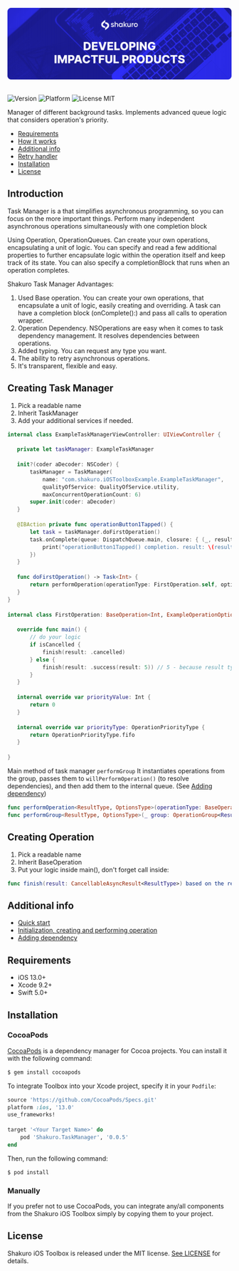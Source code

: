 ![Shakuro Task Manager](title_image.png)
<br><br>

![Version](https://img.shields.io/badge/version-1.0-blue.svg)
![Platform](https://img.shields.io/badge/platform-iOS-lightgrey.svg)
![License MIT](https://img.shields.io/badge/license-MIT-green.svg)

Manager of different background tasks.
Implements advanced queue logic that considers operation's priority.

- [Requirements](#requirements)
- [How it works](tmdoc/index.md)
- [Additional info](#additional-info)
- [Retry handler](tmdoc/retry.md)
- [Installation](#installation)
- [License](#license)

## Introduction

Task Manager is a that simplifies asynchronous programming, so you can focus on the more important things. Perform many independent asynchronous operations simultaneously with one completion block

Using Operation, OperationQueues.
Can create your own operations, encapsulating a unit of logic. You can specify and read a few additional properties to further encapsulate logic within the operation itself and keep track of its state. You can also specify a completionBlock that runs when an operation completes.

Shakuro Task Manager Advantages:

1. Used Base operation. You can create your own operations, that encapsulate a unit of logic, easily creating and overriding. A task can have a completion block (onComplete():) and pass all calls to operation wrapper.
2. Operation Dependency. NSOperations are easy when it comes to task dependency management. It resolves dependencies between operations.
3. Added typing. You can request any type you want.
4. The ability to retry asynchronous operations.
5. It's transparent, flexible and easy.

## Creating Task Manager

1. Pick a readable name
2. Inherit TaskManager
3. Add your additional services if needed.

 ```swift
internal class ExampleTaskManagerViewController: UIViewController {

    private let taskManager: ExampleTaskManager

    init?(coder aDecoder: NSCoder) {
        taskManager = TaskManager(
            name: "com.shakuro.iOSToolboxExample.ExampleTaskManager",
            qualityOfService: QualityOfService.utility,
            maxConcurrentOperationCount: 6)
        super.init(coder: aDecoder)
    }
    
    @IBAction private func operationButton1Tapped() {
        let task = taskManager.doFirstOperation()
        task.onComplete(queue: DispatchQueue.main, closure: { (_, result) in
            print("operationButton1Tapped() completion. result: \(result)")
        })
    }
    
    func doFirstOperation() -> Task<Int> {
        return performOperation(operationType: FirstOperation.self, options: ExampleOperationOptions())
    }
}

internal class FirstOperation: BaseOperation<Int, ExampleOperationOptions> {

    override func main() {
        // do your logic
        if isCancelled {
            finish(result: .cancelled)
        } else {
            finish(result: .success(result: 5)) // 5 - because result type Int (BaseOperation<Int, ExampleOperationOptions>)
        }
    }

    internal override var priorityValue: Int {
        return 0
    }

    internal override var priorityType: OperationPriorityType {
        return OperationPriorityType.fifo
    }

}
```

 Main method of task manager `performGroup`
 It instantiates operations from the group, passes them to `willPerformOperation()` (to resolve dependencies), and then add them to the internal queue. (See  [Adding dependency](tmdoc/dependency.md))
 
  ```swift
 func performOperation<ResultType, OptionsType>(operationType: BaseOperation<ResultType, OptionsType>.Type, options: OptionsType) -> Task<ResultType> //or
 func performGroup<ResultType, OptionsType>(_ group: OperationGroup<ResultType, OptionsType>, retryHandler: RetryHandler<ResultType>?) -> Task<ResultType>
  ```
  
## Creating Operation

1. Pick a readable name
2. Inherit BaseOperation
3. Put your logic inside main(), don't forget call inside:
```swift
func finish(result: CancellableAsyncResult<ResultType>) based on the result after starting your async call
```

## Additional info

- [Quick start](tmdoc/quick_start.md)
- [Initialization, creating  and performing operation](tmdoc/sample.md)
- [Adding dependency](tmdoc/dependency.md)

## Requirements

- iOS 13.0+
- Xcode 9.2+
- Swift 5.0+

## Installation

### CocoaPods

[CocoaPods](http://cocoapods.org) is a dependency manager for Cocoa projects. You can install it with the following command:

```bash
$ gem install cocoapods
```

To integrate Toolbox into your Xcode project, specify it in your `Podfile`:

```ruby
source 'https://github.com/CocoaPods/Specs.git'
platform :ios, '13.0'
use_frameworks!

target '<Your Target Name>' do
    pod 'Shakuro.TaskManager', '0.0.5'
end
```

Then, run the following command:

```bash
$ pod install
```

### Manually

If you prefer not to use CocoaPods, you can integrate any/all components from the Shakuro iOS Toolbox simply by copying them to your project.

## License

Shakuro iOS Toolbox is released under the MIT license. [See LICENSE](https://github.com/shakurocom/iOS_Toolbox/blob/master/LICENSE) for details.
